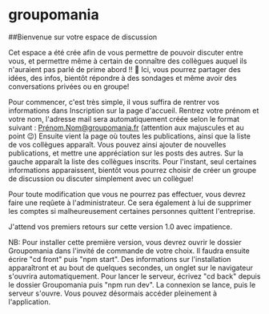 # groupomania

##Bienvenue sur votre espace de discussion

Cet espace a été crée afin de vous permettre de pouvoir discuter entre vous, et permettre même à certain de connaître des collègues auquel ils n'auraient pas parlé de prime abord !! 🙂
Ici, vous pourrez partager des idées, des infos, bientôt répondre à des sondages et même avoir des conversations privées ou en groupe!

Pour commencer, c'est très simple, il vous suffira de rentrer vos informations dans Inscription sur la page d'accueil. Rentrez votre prénom et votre nom, l'adresse mail sera automatiquement créée selon le format suivant : Prénom.Nom@groupomania.fr (attention aux majuscules et au point 😉)
Ensuite vient la page où toutes les publications, ainsi que la liste de vos collègues apparaît. Vous pouvez ainsi ajouter de nouvelles publications, et mettre une appréciation sur les posts des autres.
Sur la gauche apparaît la liste des collègues inscrits. Pour l'instant, seul certaines informations apparaissent, bientôt vous pourrez choisir de créer un groupe de discussion ou discuter simplement avec un collègue!

Pour toute modification que vous ne pourrez pas effectuer, vous devrez faire une reqûete à l'administrateur. Ce sera également à lui de supprimer les comptes si malheureusement certaines personnes quittent l'entreprise. 

J'attend vos premiers retours sur cette version 1.0 avec impatience. 


NB: Pour installer cette première version, vous devrez ouvrir le dossier Groupomania dans l'invité de commande de votre choix. Il faudra ensuite écrire "cd front" puis "npm start". Des informations sur l'installation apparaîtront et au bout de quelques secondes, un onglet sur le navigateur s'ouvrira automatiquement.
Pour lancer le serveur, écrivez "cd back" depuis le dossier Groupomania puis "npm run dev". La connexion se lance, puis le serveur s'ouvre. Vous pouvez désormais accéder pleinement à l'application.

